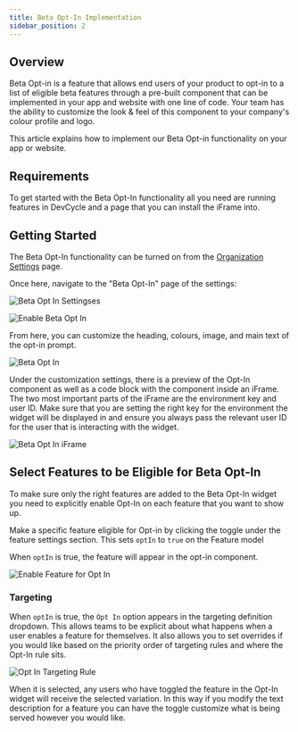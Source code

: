 ```yaml
---
title: Beta Opt-In Implementation
sidebar_position: 2
---
```


## Overview

Beta Opt-in is a feature that allows end users of your product to opt-in to a list of eligible beta features through a pre-built component that can be implemented in your app and website with one line of code. Your team has the ability to customize the look & feel of this component to your company's colour profile and logo. 

This article explains how to implement our Beta Opt-in functionality on your app or website. 

## Requirements

To get started with the Beta Opt-In functionality all you need are running features in DevCycle and a page that you can install the iFrame into.

## Getting Started

The Beta Opt-In functionality can be turned on from the [Organization Settings](https://docs.devcycle.com/docs/home/feature-management/organizing-your-flags-and-variables/organizations-projects#organization-settings) page.

Once here, navigate to the "Beta Opt-In" page of the settings:

![Beta Opt In Settingses](/sept-20-2022-beta-opt-in-1.png)

![Enable Beta Opt In](/sept-20-2022-beta-opt-in-2.png)

From here, you can customize the heading, colours, image, and main text of the opt-in prompt.  

![Beta Opt In](/sept-20-2022-beta-opt-in-3.png)

Under the customization settings, there is a preview of the Opt-In component as well as a code block with the component inside an iFrame. The two most important parts of the iFrame are the environment key and user ID. Make sure that you are setting the right key for the environment the widget will be displayed in and ensure you always pass the relevant user ID for the user that is interacting with the widget.

![Beta Opt In iFrame](/sept-20-2022-beta-opt-in-4.png)

## Select Features to be Eligible for Beta Opt-In

To make sure only the right features are added to the Beta Opt-In widget you need to explicitly enable Opt-In on each feature that you want to show up.

Make a specific feature eligible for Opt-in by clicking the toggle under the feature settings section. This sets  `optIn` to `true` on the Feature model

When `optIn` is true, the feature will appear in the opt-in component.

![Enable Feature for Opt In](/sept-20-2022-beta-opt-in-5.png)

### Targeting

When `optIn` is true, the `Opt In` option appears in the targeting definition dropdown. This allows teams to be explicit about what happens when a user enables a feature for themselves. It also allows you to set overrides if you would like based on the priority order of targeting rules and where the Opt-In rule sits.

![Opt In Targeting Rule](/sept-20-2022-beta-opt-in-6.png)

When it is selected, any users who have toggled the feature in the Opt-In widget will receive the selected variation. In this way if you modify the text description for a feature you can have the toggle customize what is being served however you would like.
